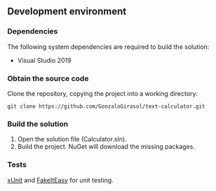 ## Development environment

### Dependencies

The following system dependencies are required to build the solution:

* Visual Studio 2019

### Obtain the source code

Clone the repository, copying the project into a working directory:

    git clone https://github.com/GonzaloGirasol/text-calculator.git
    
### Build the solution

1. Open the solution file (Calculator.sln).
2. Build the project. NuGet will download the missing packages.

### Tests
[xUnit](https://github.com/xunit/xunit) and [FakeItEasy](https://github.com/FakeItEasy/FakeItEasy) for unit testing.
